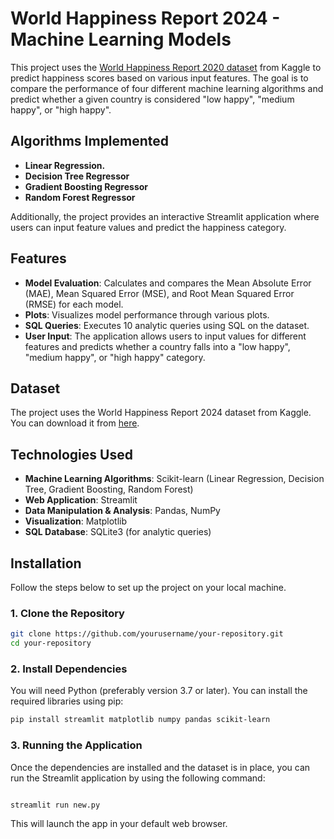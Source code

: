 # World Happiness Report 2024 - Machine Learning Models

This project uses the [World Happiness Report 2020 dataset](https://www.kaggle.com/) from Kaggle to predict happiness scores based on various input features. The goal is to compare the performance of four different machine learning algorithms and predict whether a given country is considered "low happy", "medium happy", or "high happy".

## Algorithms Implemented
- **Linear Regression.**
- **Decision Tree Regressor**
- **Gradient Boosting Regressor**
- **Random Forest Regressor**

Additionally, the project provides an interactive Streamlit application where users can input feature values and predict the happiness category.

## Features
- **Model Evaluation**: Calculates and compares the Mean Absolute Error (MAE), Mean Squared Error (MSE), and Root Mean Squared Error (RMSE) for each model.
- **Plots**: Visualizes model performance through various plots.
- **SQL Queries**: Executes 10 analytic queries using SQL on the dataset.
- **User Input**: The application allows users to input values for different features and predicts whether a country falls into a "low happy", "medium happy", or "high happy" category.

## Dataset
The project uses the World Happiness Report 2024 dataset from Kaggle. You can download it from [here](https://www.kaggle.com/datasets/mllion/world-happiness-report-2024).

## Technologies Used
- **Machine Learning Algorithms**: Scikit-learn (Linear Regression, Decision Tree, Gradient Boosting, Random Forest)
- **Web Application**: Streamlit
- **Data Manipulation & Analysis**: Pandas, NumPy
- **Visualization**: Matplotlib
- **SQL Database**: SQLite3 (for analytic queries)

## Installation

Follow the steps below to set up the project on your local machine.

### 1. Clone the Repository
```bash
git clone https://github.com/yourusername/your-repository.git
cd your-repository
```
### 2. Install Dependencies
You will need Python (preferably version 3.7 or later). You can install the required libraries using pip:
```bash
pip install streamlit matplotlib numpy pandas scikit-learn
```
### 3. Running the Application
Once the dependencies are installed and the dataset is in place, you can run the Streamlit application by using the following command:

```bash

streamlit run new.py
```
This will launch the app in your default web browser.
